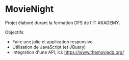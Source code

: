# MovieNight

Projet élaboré durant la formation DFS de l'IT AKADEMY.

Objectifs:
- Faire une jolie et application responsive
- Utilisation de JavaScript (et JQuery)
- Intégration d'une API, ici: https://www.themoviedb.org/
